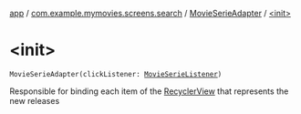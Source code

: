 [app](../../index.md) / [com.example.mymovies.screens.search](../index.md) / [MovieSerieAdapter](index.md) / [&lt;init&gt;](./-init-.md)

# &lt;init&gt;

`MovieSerieAdapter(clickListener: `[`MovieSerieListener`](-movie-serie-listener/index.md)`)`

Responsible for binding each item of the [RecyclerView](#) that represents the new releases

